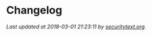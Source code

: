 # Changelog

_Last updated at 2018-03-01 21:23:11 by [securitytext.org](https://securitytext.org)._
